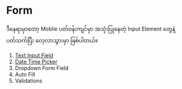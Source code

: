 # Form

ဒီနေရာမှာတော့ Moblie ပတ်ဝန်းကျင်မှာ အသုံးပြုနေတဲ့ Input Element တွေနဲ့ ပတ်သက်ပြီး လေ့လာသွားမှာ ဖြစ်ပါတယ်။ 

1. [Text Input Field](../../tree/master/03.form/f01_text_inputs)
2. [Date Time Picker](../../tree/master/03.form/f02_date_inputs/)
3. Dropdown Form Field
4. Auto Fill
5. Validations

